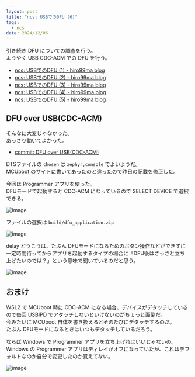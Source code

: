 ```yaml
---
layout: post
title: "ncs: USBでのDFU (6)"
tags:
  - ncs
date: 2024/12/06
---
```


引き続き DFU についての調査を行う。  
ようやく USB CDC-ACM での DFU を行う。

* [ncs: USBでのDFU (1) - hiro99ma blog](https://blog.hirokuma.work/2024/12/20241202-ncs.html)
* [ncs: USBでのDFU (2) - hiro99ma blog](https://blog.hirokuma.work/2024/12/20241203-ncs.html)
* [ncs: USBでのDFU (3) - hiro99ma blog](https://blog.hirokuma.work/2024/12/20241204-ncs.html)
* [ncs: USBでのDFU (4) - hiro99ma blog](https://blog.hirokuma.work/2024/12/20241205-ncs.html)
* [ncs: USBでのDFU (5) - hiro99ma blog](https://blog.hirokuma.work/2024/12/20241206-ncs.html)

## DFU over USB(CDC-ACM)

そんなに大変じゃなかった。  
あっさり動いてよかった。

* [commit: DFU over USB(CDC-ACM)](https://github.com/hirokuma/ncs-recv-sb1602/commit/551b6471d7b0d4380f4f47cf6f224de78de8fa8c)

DTSファイルの `chosen` は `zephyr,console` でよいようだ。  
MCUboot のサイトに書いてあったのと違ったので昨日の記載を修正した。

今回は Programmer アプリを使った。  
DFUモードで起動すると CDC-ACM になっているので SELECT DEVICE で選択できる。

![image](images/20241206b-1.png)

ファイルの選択は `build/dfu_application.zip`

![image](images/20241206b-2.png)

delay どうこうは、たぶん DFUモードになるためのボタン操作などができずに一定時間待ってからアプリを起動するタイプの場合に「DFU後はさっさと立ち上げたいのでは？」という意味で聞いているのだと思う。

![image](images/20241206b-3.png)

## おまけ

WSL2 で MCUboot 時に CDC-ACM になる場合、デバイスがデタッチしているので毎回 USBIPD でアタッチしないといけないのがちょっと面倒だ。  
今みたいに MCUboot 自体を書き換えるとそのたびにデタッチするのだ。  
たぶん DFUモードになるときはいつもデタッチしているだろう。

ならば Windows で Programmer アプリを立ち上げればいいじゃないの。  
Windows の Programmer アプリはディレイがオフになっていたが、これはデフォルトなのか自分で変更したのか覚えてない。

![image](images/20241206b-4.png)
